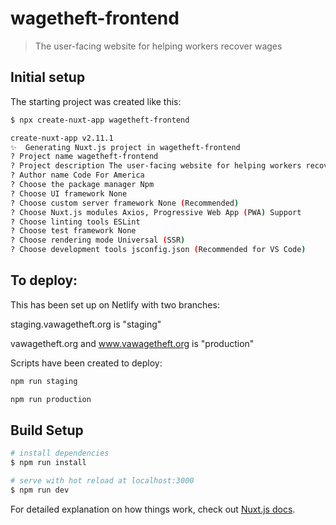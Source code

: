 # wagetheft-frontend

> The user-facing website for helping workers recover wages

## Initial setup

The starting project was created like this:

``` bash
$ npx create-nuxt-app wagetheft-frontend

create-nuxt-app v2.11.1
✨  Generating Nuxt.js project in wagetheft-frontend
? Project name wagetheft-frontend
? Project description The user-facing website for helping workers recover wages
? Author name Code For America
? Choose the package manager Npm
? Choose UI framework None
? Choose custom server framework None (Recommended)
? Choose Nuxt.js modules Axios, Progressive Web App (PWA) Support
? Choose linting tools ESLint
? Choose test framework None
? Choose rendering mode Universal (SSR)
? Choose development tools jsconfig.json (Recommended for VS Code)
```

## To deploy:

This has been set up on Netlify with two branches:

staging.vawagetheft.org is "staging"

vawagetheft.org and www.vawagetheft.org is "production"

Scripts have been created to deploy:

```bash
npm run staging
```

```bash
npm run production
```

## Build Setup

``` bash
# install dependencies
$ npm run install

# serve with hot reload at localhost:3000
$ npm run dev
```

For detailed explanation on how things work, check out [Nuxt.js docs](https://nuxtjs.org).
